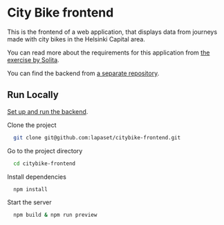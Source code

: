 # City Bike frontend

This is the frontend of a web application, that displays data from journeys made with city bikes in the Helsinki Capital area.

You can read more about the requirements for this application from [the exercise by Solita](https://github.com/solita/dev-academy-spring-2024-exercise).

You can find the backend from [a separate repository](https://github.com/lapaset/citybike-backend).


## Run Locally

[Set up and run the backend](https://github.com/lapaset/citybike-backend#run-locally).

Clone the project

```bash
  git clone git@github.com:lapaset/citybike-frontend.git
```

Go to the project directory

```bash
  cd citybike-frontend
```

Install dependencies

```bash
  npm install
```

Start the server

```bash
  npm build & npm run preview
```


